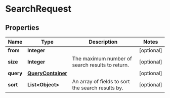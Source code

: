 # SearchRequest

## Properties
Name | Type | Description | Notes
------------ | ------------- | ------------- | -------------
**from** | **Integer** |  |  [optional]
**size** | **Integer** | The maximum number of search results to return. |  [optional]
**query** | [**QueryContainer**](QueryContainer.md) |  |  [optional]
**sort** | **List&lt;Object&gt;** | An array of fields to sort the search results by. |  [optional]
